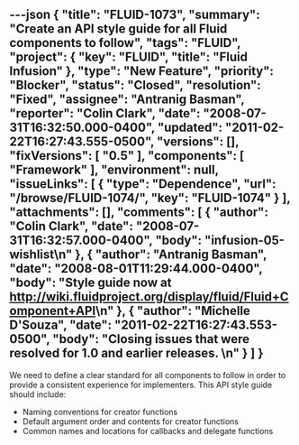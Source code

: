 ---json
{
  "title": "FLUID-1073",
  "summary": "Create an API style guide for all Fluid components to follow",
  "tags": "FLUID",
  "project": {
    "key": "FLUID",
    "title": "Fluid Infusion"
  },
  "type": "New Feature",
  "priority": "Blocker",
  "status": "Closed",
  "resolution": "Fixed",
  "assignee": "Antranig Basman",
  "reporter": "Colin Clark",
  "date": "2008-07-31T16:32:50.000-0400",
  "updated": "2011-02-22T16:27:43.555-0500",
  "versions": [],
  "fixVersions": [
    "0.5"
  ],
  "components": [
    "Framework"
  ],
  "environment": null,
  "issueLinks": [
    {
      "type": "Dependence",
      "url": "/browse/FLUID-1074/",
      "key": "FLUID-1074"
    }
  ],
  "attachments": [],
  "comments": [
    {
      "author": "Colin Clark",
      "date": "2008-07-31T16:32:57.000-0400",
      "body": "infusion-05-wishlist\n"
    },
    {
      "author": "Antranig Basman",
      "date": "2008-08-01T11:29:44.000-0400",
      "body": "Style guide now at <http://wiki.fluidproject.org/display/fluid/Fluid+Component+API>\n"
    },
    {
      "author": "Michelle D'Souza",
      "date": "2011-02-22T16:27:43.553-0500",
      "body": "Closing issues that were resolved for 1.0 and earlier releases.&#x20;\n"
    }
  ]
}
---
We need to define a clear standard for all components to follow in order to provide a consistent experience for implementers. This API style guide should include:

* Naming conventions for creator functions
* Default argument order and contents for creator functions
* Common names and locations for callbacks and delegate functions

        